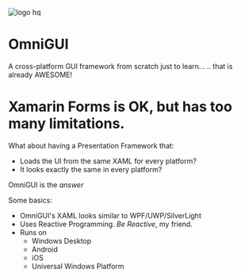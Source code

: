 ![logo hq](https://user-images.githubusercontent.com/3109851/27378287-b36fe52c-5677-11e7-8c1f-ccf3e202a68c.png)

# OmniGUI
A cross-platform GUI framework from scratch just to learn...
.. that is already AWESOME!

# Xamarin Forms is OK, but has too many limitations.

What about having a Presentation Framework that:
- Loads the UI from the same XAML for every platform?
- It looks exactly the same in every platform?

OmniGUI is the *answer*

Some basics:
- OmniGUI's XAML looks similar to WPF/UWP/SilverLight 
- Uses Reactive Programming. *Be Reactive*, my friend.
- Runs on 
   - Windows Desktop
   - Android
   - iOS
   - Universal Windows Platform

